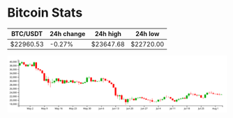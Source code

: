 # Bitcoin Stats

BTC/USDT|24h change|24h high|24h low|
|---|---|---|---|
|$22960.53|-0.27%|$23647.68|$22720.00|

<img src="./chart.svg">
